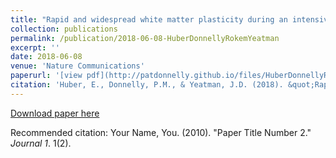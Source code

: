```yaml
---
title: "Rapid and widespread white matter plasticity during an intensive reading intervention"
collection: publications
permalink: /publication/2018-06-08-HuberDonnellyRokemYeatman
excerpt: ''
date: 2018-06-08
venue: 'Nature Communications'
paperurl: '[view pdf](http://patdonnelly.github.io/files/HuberDonnellyRokemYeatman-2018.pdf)'
citation: 'Huber, E., Donnelly, P.M., & Yeatman, J.D. (2018). &quot;Rapid and widespread white matter plasticity during an intensive reading intervention.&quot; <i>Nature Communications</i>. 9(1).'
---
```



[Download paper here](http://patdonnelly.github.io/files/HuberDonnellyRokemYeatman-2018.pdf)

Recommended citation: Your Name, You. (2010). "Paper Title Number 2." <i>Journal 1</i>. 1(2).

